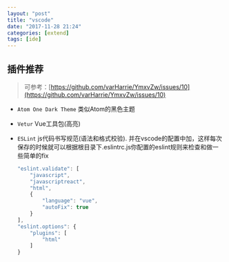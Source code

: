 ```yaml
---
layout: "post"
title: "vscode"
date: "2017-11-28 21:24"
categories: [extend]
tags: [ide]
---
```


## 插件推荐

> 可参考：[https://github.com/varHarrie/YmxvZw/issues/10](https://github.com/varHarrie/YmxvZw/issues/10)

- `Atom One Dark Theme` 类似Atom的黑色主题
- `Vetur` Vue工具包(高亮)
- `ESLint` js代码书写规范(语法和格式校验). 并在vscode的配置中加，这样每次保存的时候就可以根据根目录下.eslintrc.js你配置的eslint规则来检查和做一些简单的fix

    ```js
    "eslint.validate": [
        "javascript",
        "javascriptreact",
        "html",
        {
            "language": "vue",
            "autoFix": true
        }
    ],
    "eslint.options": {
        "plugins": [
            "html"
        ]
    }
    ```
